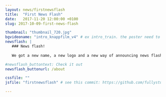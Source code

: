 ```yaml
---
layout: news/firstnewsflash
title:  "First News Flash"
date:   2017-11-20 12:00:00 +0100
slug: 2017-10-09-first-news-flash

thumbnail: "thumbnail_720.jpg"
bgvideoname: "intro_knappfilm_v4" # ex intro_train. the poster need to have the same name as the video
newsflash: |  
   ### News flash!
   
   We got a new name, a new logo and a new way of announcing news flashes.

#newsflash_buttontext: Check it out
newsflash_buttonurl: /about

cssfile: ""
jsfile: "firstnewsflash" # see this commit: https://github.com/fullystudios/fullystudios.github.io/commit/e4ae94b6a443fae88195cc096305b9903c7397d8

---
```


